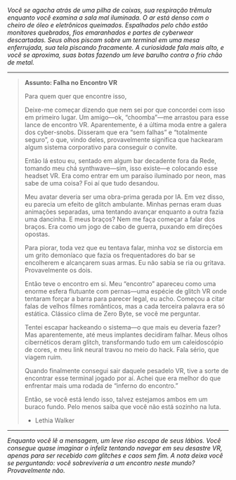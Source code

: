_Você se agacha atrás de uma pilha de caixas, sua respiração trêmula enquanto você examina a sala mal iluminada. O ar está denso com o cheiro de óleo e eletrônicos queimados. Espalhados pelo chão estão monitores quebrados, fios emaranhados e partes de cyberwear descartadas. Seus olhos piscam sobre um terminal em uma mesa enferrujada, sua tela piscando fracamente. A curiosidade fala mais alto, e você se aproxima, suas botas fazendo um leve barulho contra o frio chão de metal._

---

> **Assunto: Falha no Encontro VR**
>
> Para quem quer que encontre isso,
>
> Deixe-me começar dizendo que nem sei por que concordei com isso em primeiro lugar. Um amigo—ok, “choomba”—me arrastou para esse lance de encontro VR. Aparentemente, é a última moda entre a galera dos cyber-snobs. Disseram que era “sem falhas” e “totalmente seguro”, o que, vindo deles, provavelmente significa que hackearam algum sistema corporativo para conseguir o convite.
>
> Então lá estou eu, sentado em algum bar decadente fora da Rede, tomando meu chá synthwave—sim, isso existe—e colocando esse headset VR. Era como entrar em um paraíso iluminado por neon, mas sabe de uma coisa? Foi aí que tudo desandou.
>
> Meu avatar deveria ser uma obra-prima gerada por IA. Em vez disso, eu parecia um efeito de glitch ambulante. Minhas pernas eram duas animações separadas, uma tentando avançar enquanto a outra fazia uma dancinha. E meus braços? Nem me faça começar a falar dos braços. Era como um jogo de cabo de guerra, puxando em direções opostas.
>
> Para piorar, toda vez que eu tentava falar, minha voz se distorcia em um grito demoníaco que fazia os frequentadores do bar se encolherem e alcançarem suas armas. Eu não sabia se ria ou gritava. Provavelmente os dois.
>
> Então teve o encontro em si. Meu “encontro” apareceu como uma enorme esfera flutuante com pernas—uma espécie de glitch VR onde tentaram forçar a barra para parecer legal, eu acho. Começou a citar falas de velhos filmes românticos, mas a cada terceira palavra era só estática. Clássico clima de Zero Byte, se você me perguntar.
>
> Tentei escapar hackeando o sistema—o que mais eu deveria fazer? Mas aparentemente, até meus implantes decidiram falhar. Meus olhos cibernéticos deram glitch, transformando tudo em um caleidoscópio de cores, e meu link neural travou no meio do hack. Fala sério, que viagem ruim.
>
> Quando finalmente consegui sair daquele pesadelo VR, tive a sorte de encontrar esse terminal jogado por aí. Achei que era melhor do que enfrentar mais uma rodada de “inferno do encontro.”
>
> Então, se você está lendo isso, talvez estejamos ambos em um buraco fundo. Pelo menos saiba que você não está sozinho na luta.
>
> - Lethia Walker

---

_Enquanto você lê a mensagem, um leve riso escapa de seus lábios. Você consegue quase imaginar o infeliz tentando navegar em seu desastre VR, apenas para ser recebido com glitches e caos sem fim. A nota deixa você se perguntando: você sobreviveria a um encontro neste mundo? Provavelmente não._
